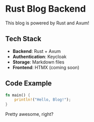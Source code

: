 # Rust Blog Backend

This blog is powered by Rust and Axum!

## Tech Stack

- **Backend**: Rust + Axum
- **Authentication**: Keycloak
- **Storage**: Markdown files
- **Frontend**: HTMX (coming soon)

## Code Example

```rust
fn main() {
    println!("Hello, Blog!");
}
```

Pretty awesome, right?